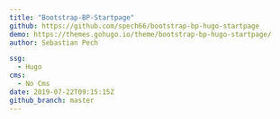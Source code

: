 ```yaml
---
title: "Bootstrap-BP-Startpage"
github: https://github.com/spech66/bootstrap-bp-hugo-startpage
demo: https://themes.gohugo.io/theme/bootstrap-bp-hugo-startpage/
author: Sebastian Pech

ssg:
  - Hugo
cms:
  - No Cms
date: 2019-07-22T09:15:15Z
github_branch: master
---
```

